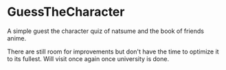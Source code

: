 # GuessTheCharacter

A simple guest the character quiz of natsume and the book of friends anime. 

There are still room for improvements but don't have the time to optimize it to its fullest. Will visit once again once university is done.
